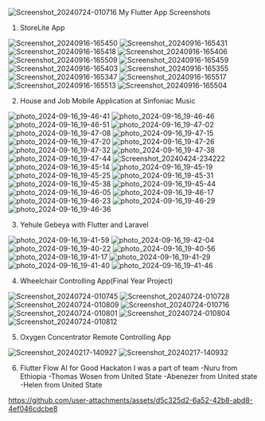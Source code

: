 ![Screenshot_20240724-010716](https://github.com/user-attachments/assets/104bf029-140a-40fc-b5a1-1d4caf30e6c3)
My Flutter App Screenshots
1) StoreLite App 

![Screenshot_20240916-165450](https://github.com/user-attachments/assets/28a28e1f-f399-4596-923b-ab8192ab5a74)
![Screenshot_20240916-165431](https://github.com/user-attachments/assets/86432406-8a02-4e2c-9a4f-fb0e50437d1a)
![Screenshot_20240916-165418](https://github.com/user-attachments/assets/f88e4186-9382-4888-9baa-daaeea474a68)
![Screenshot_20240916-165406](https://github.com/user-attachments/assets/548ef0cc-ee62-4036-9bb0-6042520eb3de)
![Screenshot_20240916-165509](https://github.com/user-attachments/assets/79a8b2f7-8258-4aa8-a7aa-7116b3343d23)
![Screenshot_20240916-165459](https://github.com/user-attachments/assets/2f4f272e-b1d1-401f-884c-8b653b2ca1bf)
![Screenshot_20240916-165403](https://github.com/user-attachments/assets/612c32a5-667e-479c-aba3-c2c0c28c2d2f)
![Screenshot_20240916-165355](https://github.com/user-attachments/assets/73aee188-f376-43ff-85d9-1fd6d18f5255)
![Screenshot_20240916-165347](https://github.com/user-attachments/assets/50154a44-a10e-4ef1-9c96-c64ff5e89455)
![Screenshot_20240916-165517](https://github.com/user-attachments/assets/e83c7101-9c00-404c-b30b-fbfb74e6dacf)
![Screenshot_20240916-165513](https://github.com/user-attachments/assets/c1706aa0-632b-487f-997b-79b824f72012)
![Screenshot_20240916-165504](https://github.com/user-attachments/assets/d477fe02-c171-4529-b785-d7ea46659c2f)

2) House and Job Mobile Application at Sinfoniac Music 

![photo_2024-09-16_19-46-41](https://github.com/user-attachments/assets/92438749-3c61-4a80-b5eb-33fae9deb344)
![photo_2024-09-16_19-46-46](https://github.com/user-attachments/assets/bde7060a-97d8-4772-b49b-1ba3fc6ecd8a)
![photo_2024-09-16_19-46-51](https://github.com/user-attachments/assets/46fa37ff-79f0-4033-af19-0a3eda4bf2ca)
![photo_2024-09-16_19-47-02](https://github.com/user-attachments/assets/8f580932-a0b7-47c5-9da1-85129b62ca0e)
![photo_2024-09-16_19-47-08](https://github.com/user-attachments/assets/98e4922c-a15a-4201-8ea2-dd37f1f3f1b2)
![photo_2024-09-16_19-47-15](https://github.com/user-attachments/assets/1d751e19-330c-49e6-ae73-25958760d51a)
![photo_2024-09-16_19-47-20](https://github.com/user-attachments/assets/c514f08e-693d-445d-aa98-54dcf588a790)
![photo_2024-09-16_19-47-26](https://github.com/user-attachments/assets/9dc179be-cb8c-43c5-894b-b359ac1c0374)
![photo_2024-09-16_19-47-32](https://github.com/user-attachments/assets/7a26b869-ef01-493a-9e08-2e83607aed83)
![photo_2024-09-16_19-47-38](https://github.com/user-attachments/assets/714260b2-6509-4a5b-b25b-5f682c0fa868)
![photo_2024-09-16_19-47-44](https://github.com/user-attachments/assets/78580adc-5ab4-4226-ba73-5013e2a0aae8)
![Screenshot_20240424-234222](https://github.com/user-attachments/assets/b74d5abd-4bd7-43cb-b15f-6399f82c4fe0)
![photo_2024-09-16_19-45-14](https://github.com/user-attachments/assets/1bc3329b-cdbc-4a27-a005-aaea0edac891)
![photo_2024-09-16_19-45-19](https://github.com/user-attachments/assets/a1df8a09-387b-43cf-9b2b-5d32f44f6353)
![photo_2024-09-16_19-45-25](https://github.com/user-attachments/assets/0bd70c2d-5a61-4f39-bdd9-bbb63051add6)
![photo_2024-09-16_19-45-31](https://github.com/user-attachments/assets/7adb41a6-9f2f-4d27-b193-eaf8b970ccb7)
![photo_2024-09-16_19-45-38](https://github.com/user-attachments/assets/5801044d-eb2a-421a-83be-4de600455486)
![photo_2024-09-16_19-45-44](https://github.com/user-attachments/assets/aa746622-09cc-499f-986b-0c28e495b4bf)
![photo_2024-09-16_19-46-05](https://github.com/user-attachments/assets/a21efc4b-b120-4226-aa45-97819314f071)
![photo_2024-09-16_19-46-17](https://github.com/user-attachments/assets/b321581d-c952-4868-83f8-5b81836829e5)
![photo_2024-09-16_19-46-23](https://github.com/user-attachments/assets/d2493625-928a-4851-9c6e-f593b52cd547)
![photo_2024-09-16_19-46-29](https://github.com/user-attachments/assets/efac2531-21da-438c-8906-e9ed4bbb16ff)
![photo_2024-09-16_19-46-36](https://github.com/user-attachments/assets/a62d1186-bbb9-4dd9-9e03-a18c0aec99ef)

3) Yehule Gebeya with Flutter and Laravel

   
![photo_2024-09-16_19-41-59](https://github.com/user-attachments/assets/93f9ff07-cbb2-4f15-9887-f722ee110ea4)
![photo_2024-09-16_19-42-04](![photo_2024-09-16_19-41-53](https://github.com/user-attachments/assets/14933fee-038b-40ba-874b-486de43e9ad0))
![photo_2024-09-16_19-40-22](https://github.com/user-attachments/assets/c43b237c-85f9-425c-a78b-a6a0fc715b74)
![photo_2024-09-16_19-40-56](https://github.com/user-attachments/assets/1a3bd85f-0f9c-4246-ab8a-723f7a83f54d)
![photo_2024-09-16_19-41-17](https://github.com/user-attachments/assets/5418e395-8904-44e8-acdc-1667608af1aa)
![photo_2024-09-16_19-41-29](https://github.com/user-attachments/assets/b2adf8fc-1646-4106-99c7-e9bacfd0143d)
![photo_2024-09-16_19-41-40](https://github.com/user-attachments/assets/cd1dc9bb-bb2f-4375-bc74-a60734b1d600)
![photo_2024-09-16_19-41-46](https://github.com/user-attachments/assets/b18f98c6-c9e3-4bf0-94c2-2d29fa34ce74)

4) Wheelchair Controlling App(Final Year Project)



![Screenshot_20240724-010745](https://github.com/user-attachments/assets/2637764d-4c70-491f-8060-1a0ecdf91803)
![Screenshot_20240724-010728](https://github.com/user-attachments/assets/fa89bdd0-2140-4e6b-a1b5-f7fef0da585b)
![Screenshot_20240724-010809](https://github.com/user-attachments/assets/54cf26fc-798c-424e-a76b-787069611925)
![Screenshot_20240724-010716](https://github.com/user-attachments/assets/a38a82ee-fd89-4d9d-bffc-857f386457c2)
![Screenshot_20240724-010801](https://github.com/user-attachments/assets/3e32a1e2-b107-4586-859a-72ea90cdc33c)
![Screenshot_20240724-010804](https://github.com/user-attachments/assets/a916d7ae-807a-43ca-9f71-1698b22a603f)
![Screenshot_20240724-010812](https://github.com/user-attachments/assets/f4f5b7db-4e66-42a9-9ba5-d66e58a57ff2)




5) Oxygen Concentrator Remote Controlling App


![Screenshot_20240217-140927](https://github.com/user-attachments/assets/ab40d3f3-fbb6-4b83-b4c5-6dded4f810c6)
![Screenshot_20240217-140932](https://github.com/user-attachments/assets/59eb7ba1-f1a4-4c1a-b43a-3b750d82b96a)

   

6) Flutter Flow AI for Good Hackaton I was a part of team
   -Nuru from Ethiopia
   -Thomas Wosen from United State
   -Abenezer from United state
   -Helen from United State



https://github.com/user-attachments/assets/d5c325d2-6a52-42b8-abd8-4ef046cdcbe8


  

   
